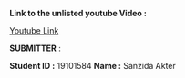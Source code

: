 **Link to the unlisted youtube Video :**

[Youtube Link](https://www.youtube.com/watch?v=4MHbmU0uP4o)

**SUBMITTER** :

**Student ID :** 19101584   **Name :** Sanzida Akter
